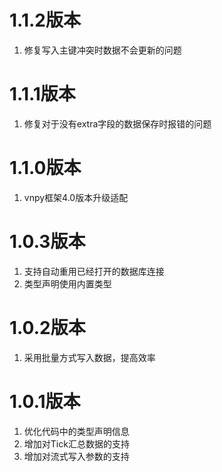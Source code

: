 # 1.1.2版本

1. 修复写入主键冲突时数据不会更新的问题

# 1.1.1版本

1. 修复对于没有extra字段的数据保存时报错的问题

# 1.1.0版本

1. vnpy框架4.0版本升级适配

# 1.0.3版本

1. 支持自动重用已经打开的数据库连接
2. 类型声明使用内置类型

# 1.0.2版本

1. 采用批量方式写入数据，提高效率

# 1.0.1版本

1. 优化代码中的类型声明信息
2. 增加对Tick汇总数据的支持
3. 增加对流式写入参数的支持